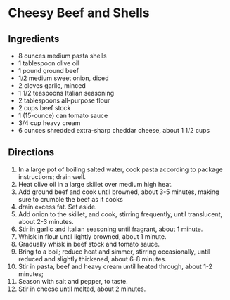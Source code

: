 # Cheesy Beef and Shells
## Ingredients
- 8 ounces medium pasta shells
- 1 tablespoon olive oil
- 1 pound ground beef
- 1/2 medium sweet onion, diced
- 2 cloves garlic, minced
- 1 1/2 teaspoons Italian seasoning
- 2 tablespoons all-purpose flour
- 2 cups beef stock
- 1 (15-ounce) can tomato sauce
- 3/4 cup heavy cream
- 6 ounces shredded extra-sharp cheddar cheese, about 1 1/2 cups

## Directions
1. In a large pot of boiling salted water, cook pasta according to package instructions; drain well.
2. Heat olive oil in a large skillet over medium high heat. 
3. Add ground beef and cook until browned, about 3-5 minutes, making sure to crumble the beef as it cooks 
4. drain excess fat. Set aside.
5. Add onion to the skillet, and cook, stirring frequently, until translucent, about 2-3 minutes. 
6. Stir in garlic and Italian seasoning until fragrant, about 1 minute.
7. Whisk in flour until lightly browned, about 1 minute.
8. Gradually whisk in beef stock and tomato sauce. 
9. Bring to a boil; reduce heat and simmer, stirring occasionally, until reduced and slightly thickened, about 6-8 minutes.
10. Stir in pasta, beef and heavy cream until heated through, about 1-2 minutes; 
11. Season with salt and pepper, to taste. 
12. Stir in cheese until melted, about 2 minutes.